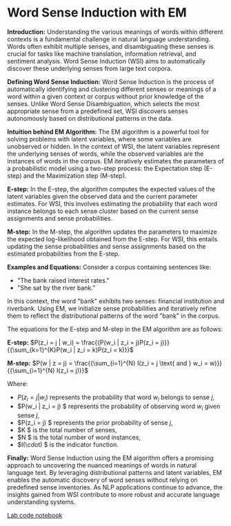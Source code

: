 # **Word Sense Induction with EM**

**Introduction:**
Understanding the various meanings of words within different contexts is a fundamental challenge in natural language understanding. Words often exhibit multiple senses, and disambiguating these senses is crucial for tasks like machine translation, information retrieval, and sentiment analysis. Word Sense Induction (WSI) aims to automatically discover these underlying senses from large text corpora. 

**Defining Word Sense Induction:**
Word Sense Induction is the process of automatically identifying and clustering different senses or meanings of a word within a given context or corpus without prior knowledge of the senses. Unlike Word Sense Disambiguation, which selects the most appropriate sense from a predefined set, WSI discovers senses autonomously based on distributional patterns in the data.

**Intuition behind EM Algorithm:**
The EM algorithm is a powerful tool for solving problems with latent variables, where some variables are unobserved or hidden. In the context of WSI, the latent variables represent the underlying senses of words, while the observed variables are the instances of words in the corpus. EM iteratively estimates the parameters of a probabilistic model using a two-step process: the Expectation step (E-step) and the Maximization step (M-step).

**E-step:**
In the E-step, the algorithm computes the expected values of the latent variables given the observed data and the current parameter estimates. For WSI, this involves estimating the probability that each word instance belongs to each sense cluster based on the current sense assignments and sense probabilities.

**M-step:**
In the M-step, the algorithm updates the parameters to maximize the expected log-likelihood obtained from the E-step. For WSI, this entails updating the sense probabilities and sense assignments based on the estimated probabilities from the E-step.

**Examples and Equations:**
Consider a corpus containing sentences like:

- "The bank raised interest rates."
- "She sat by the river bank."

In this context, the word "bank" exhibits two senses: financial institution and riverbank. Using EM, we initialize sense probabilities and iteratively refine them to reflect the distributional patterns of the word "bank" in the corpus.

The equations for the E-step and M-step in the EM algorithm are as follows:

**E-step:**
$P(z_i = j | w_i) = \frac{{P(w_i | z_i = j)P(z_i = j)}}{{\sum_{k=1}^{K}P(w_i | z_i = k)P(z_i = k)}}$

**M-step:**
$P(w | z = j) = \frac{{\sum_{i=1}^{N} I(z_i = j \text{ and } w_i = w)}}{{\sum_{i=1}^{N} I(z_i = j)}}$

Where:

- $P(z_i = j | w_i)$ represents the probability that word $w_i$ belongs to sense $j$,
- $P(w_i | z_i = j) $ represents the probability of observing word $w_i$ given sense $j$,
- $P(z_i = j) $ represents the prior probability of sense $j$,
- $K $ is the total number of senses,
- $N $ is the total number of word instances,
- $I(\cdot) $ is the indicator function.

**Finally:**
Word Sense Induction using the EM algorithm offers a promising approach to uncovering the nuanced meanings of words in natural language text. By leveraging distributional patterns and latent variables, EM enables the automatic discovery of word senses without relying on predefined sense inventories. As NLP applications continue to advance, the insights gained from WSI contribute to more robust and accurate language understanding systems.

[Lab code notebook](https://github.com/DrUzair/NLP/blob/master/WordSenseInduction/EM_WordSenseInduction.ipynb)
